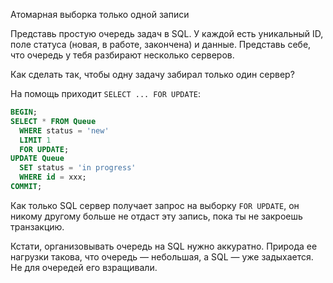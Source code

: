 Атомарная выборка только одной записи

Представь простую очередь задач в SQL. У каждой есть уникальный ID, поле статуса (новая, в работе, закончена) и данные. Представь себе, что очередь у тебя разбирают несколько серверов.

Как сделать так, чтобы одну задачу забирал только один сервер?

На помощь приходит `SELECT ... FOR UPDATE`:

```sql
BEGIN;
SELECT * FROM Queue 
  WHERE status = 'new' 
  LIMIT 1 
  FOR UPDATE;
UPDATE Queue 
  SET status = 'in progress' 
  WHERE id = xxx;
COMMIT;
```

Как только SQL сервер получает запрос на выборку `FOR UPDATE`, он никому другому больше не отдаст эту запись, пока ты не закроешь транзакцию.

Кстати, организовывать очередь на SQL нужно аккуратно. Природа ее нагрузки такова, что очередь — небольшая, а SQL — уже задыхается. Не для очередей его взращивали. 
